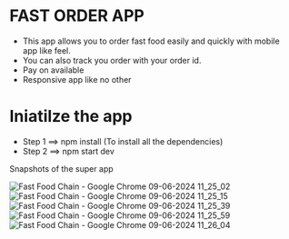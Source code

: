 # FAST ORDER APP

- This app allows you to order fast food easily and quickly with mobile app like feel.
- You can also track you order with your order id.
- Pay on available 
- Responsive app like no other 


# Iniatilze the app

- Step 1 ==> npm install (To install all the dependencies)
- Step 2 ==> npm start dev 

Snapshots of the super app
  
![Fast Food Chain - Google Chrome 09-06-2024 11_25_02](https://github.com/Atul72/Fast-Order-React/assets/103880470/10320d52-2e40-4363-8212-b964eade23d1)
![Fast Food Chain - Google Chrome 09-06-2024 11_25_15](https://github.com/Atul72/Fast-Order-React/assets/103880470/20fa35b8-6218-4151-8548-be8150162d9f)
![Fast Food Chain - Google Chrome 09-06-2024 11_25_39](https://github.com/Atul72/Fast-Order-React/assets/103880470/c755ab43-f4b7-4f68-86fd-2ab37f8b5cf2)
![Fast Food Chain - Google Chrome 09-06-2024 11_25_59](https://github.com/Atul72/Fast-Order-React/assets/103880470/f1e9292c-e866-4ce1-8eba-fea17fad5f3f)
![Fast Food Chain - Google Chrome 09-06-2024 11_26_04](https://github.com/Atul72/Fast-Order-React/assets/103880470/e7aa16a1-8e48-4073-a936-5a1dc2c2b430)
